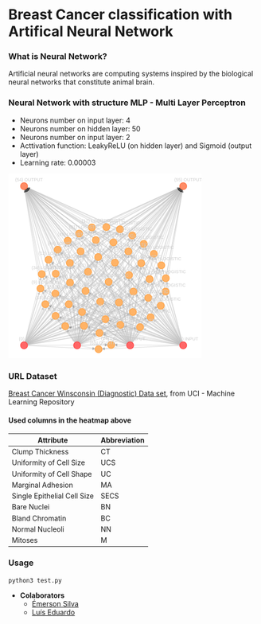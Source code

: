 # Breast Cancer classification with Artifical Neural Network  

### What is Neural Network?
Artificial neural networks are computing systems inspired by the biological neural networks that constitute animal brain. 

### Neural Network with structure MLP - Multi Layer Perceptron
* Neurons number on input layer: 4
* Neurons number on hidden layer: 50
* Neurons number on input layer: 2
* Acttivation function: LeakyReLU (on hidden layer) and Sigmoid (output layer)
* Learning rate: 0.00003

![Neural Network](images/neural-network.png "Neural Network ")

### URL Dataset
[Breast Cancer Winsconsin (Diagnostic) Data set](https://archive.ics.uci.edu/ml/machine-learning-databases/breast-cancer-wisconsin/breast-cancer-wisconsin.data), from UCI - Machine Learning Repository 

#### Used columns in the heatmap above 
Attribute | Abbreviation
------------ | -------------
Clump Thickness              | CT
Uniformity of Cell Size      | UCS 
Uniformity of Cell Shape     | UC
Marginal Adhesion            | MA
Single Epithelial Cell Size  | SECS
Bare Nuclei                  | BN
Bland Chromatin              | BC
Normal Nucleoli              | NN
Mitoses                      | M
  
### Usage
    python3 test.py
    
* **Colaborators**
  * [Émerson Silva](https://github.com/SilvaEmerson)
  * [Luís Eduardo](https://github.com/luiseduardogfranca) 


